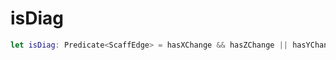 # isDiag

``` swift
let isDiag:​ Predicate<ScaffEdge> = hasXChange && hasZChange || hasYChange && hasZChange
```
